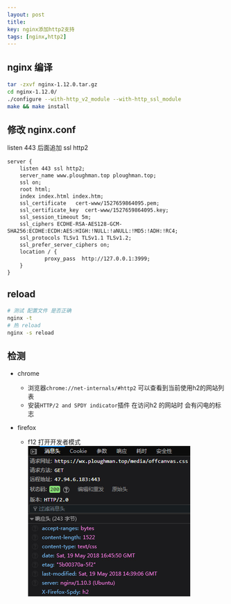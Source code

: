 ```yaml
---
layout: post
title: 
key: nginx添加http2支持
tags: [nginx,http2]
---
```


## nginx 编译

```bash
tar -zxvf nginx-1.12.0.tar.gz
cd nginx-1.12.0/
./configure --with-http_v2_module --with-http_ssl_module
make && make install

```

## 修改 nginx.conf

listen 443 后面追加 ssl http2

```
server {
    listen 443 ssl http2;
    server_name www.ploughman.top ploughman.top;
    ssl on;
    root html;
    index index.html index.htm;
    ssl_certificate   cert-www/1527659864095.pem;
    ssl_certificate_key  cert-www/1527659864095.key;
    ssl_session_timeout 5m;
    ssl_ciphers ECDHE-RSA-AES128-GCM-SHA256:ECDHE:ECDH:AES:HIGH:!NULL:!aNULL:!MD5:!ADH:!RC4;
    ssl_protocols TLSv1 TLSv1.1 TLSv1.2;
    ssl_prefer_server_ciphers on;
    location / {
            proxy_pass  http://127.0.0.1:3999;
    }
}

```

## reload

```bash
# 测试 配置文件 是否正确
nginx -t 
# 热 reload
nginx -s reload
```

## 检测

* chrome
  * 浏览器`chrome://net-internals/#http2` 可以查看到当前使用h2的网站列表
  * 安装`HTTP/2 and SPDY indicator`插件 在访问h2 的网站时 会有闪电的标志

* firefox

  * f12 打开开发者模式
    ![network](/images/http2/firefox%20network.jpg)

